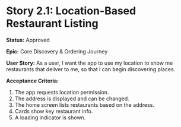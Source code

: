 # Story 2.1: Location-Based Restaurant Listing

**Status:** Approved

**Epic:** Core Discovery & Ordering Journey

**User Story:**
As a user, I want the app to use my location to show me restaurants that deliver to me, so that I can begin discovering places.

**Acceptance Criteria:**
1. The app requests location permission.
2. The address is displayed and can be changed.
3. The home screen lists restaurants based on the address.
4. Cards show key restaurant info.
5. A loading indicator is shown.
